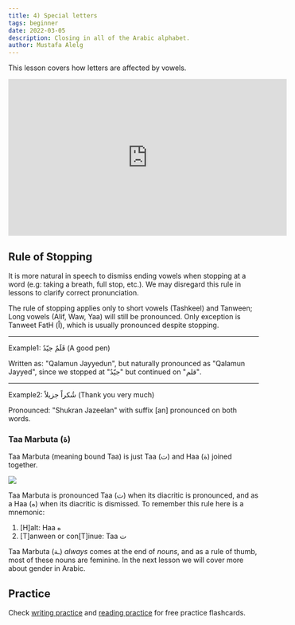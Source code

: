 ```yaml
---
title: 4) Special letters
tags: beginner
date: 2022-03-05
description: Closing in all of the Arabic alphabet.
author: Mustafa Alelg
---
```


This lesson covers how letters are affected by vowels.

<iframe width="560" height="315" src="https://www.youtube.com/embed/lS7y3zCRHb4" title="YouTube video player" frameborder="0" allow="accelerometer; autoplay; clipboard-write; encrypted-media; gyroscope; picture-in-picture" allowfullscreen></iframe>

## Rule of Stopping

It is more natural in speech to dismiss ending vowels when stopping at a word (e.g: taking a breath, full stop, etc.). We may disregard this rule in lessons to clarify correct pronunciation. 

The rule of stopping applies only to short vowels (Tashkeel) and Tanween; Long vowels (Alif, Waw, Yaa) will still be pronounced. Only exception is Tanweet FatH (اً), which is usually pronounced despite stopping.

---

Example1: قَلَمٌ جيّدٌ (A good pen)

Written as: "Qalamun Jayyedun", but naturally pronounced as "Qalamun Jayyed", since we stopped at "جيّدٌ" but continued on "قلم".

---

Example2: شُكراً جزيلاً (Thank you very much)

Pronounced: "Shukran Jazeelan" with suffix [an] pronounced on both words.

### Taa Marbuta (ة)

Taa Marbuta (meaning bound Taa) is just Taa (ت) and Haa (ة) joined together.

<img src="https://i.imgur.com/DX7JukO.png">

Taa Marbuta is pronounced Taa (ت) when its diacritic is pronounced, and as a Haa (ه) when its diacritic is dismissed. To remember this rule here is a mnemonic:

1. [H]alt: Haa ه
2. [T]anween or con[T]inue: Taa ت

Taa Marbuta (ـة) *always* comes at the end of *nouns*, and as a rule of thumb, most of these nouns are feminine. In the next lesson we will cover more about gender in Arabic.

## Practice

Check [writing practice](/writing-practice) and [reading practice](/reading-practice) for free practice flashcards.

